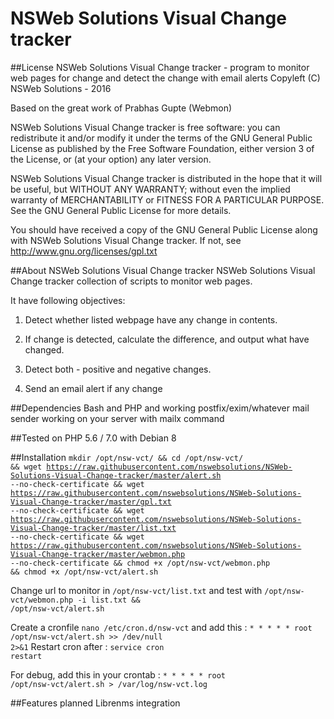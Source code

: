 NSWeb Solutions Visual Change tracker
=====================================

##License
NSWeb Solutions Visual Change tracker - program to monitor web pages for change and detect the change with email alerts
Copyleft (C) NSWeb Solutions - 2016

Based on the great work of Prabhas Gupte (Webmon)

NSWeb Solutions Visual Change tracker is free software: you can redistribute it and/or modify
it under the terms of the GNU General Public License as published by
the Free Software Foundation, either version 3 of the License, or
(at your option) any later version.

NSWeb Solutions Visual Change tracker is distributed in the hope that it will be useful,
but WITHOUT ANY WARRANTY; without even the implied warranty of
MERCHANTABILITY or FITNESS FOR A PARTICULAR PURPOSE.  See the
GNU General Public License for more details.

You should have received a copy of the GNU General Public License
along with NSWeb Solutions Visual Change tracker.  If not, see <http://www.gnu.org/licenses/gpl.txt>

##About NSWeb Solutions Visual Change tracker
NSWeb Solutions Visual Change tracker collection of scripts to monitor web pages.

It have following objectives:

1) Detect whether listed webpage have any change in contents.

2) If change is detected, calculate the difference, and output what have changed. 

3) Detect both - positive and negative changes.

4) Send an email alert if any change

##Dependencies
Bash and PHP and working postfix/exim/whatever mail sender working on your server with mailx command

##Tested on
PHP 5.6 / 7.0 with Debian 8

##Installation
<code>mkdir /opt/nsw-vct/ && cd /opt/nsw-vct/ && wget https://raw.githubusercontent.com/nswebsolutions/NSWeb-Solutions-Visual-Change-tracker/master/alert.sh --no-check-certificate && wget https://raw.githubusercontent.com/nswebsolutions/NSWeb-Solutions-Visual-Change-tracker/master/gpl.txt --no-check-certificate && wget https://raw.githubusercontent.com/nswebsolutions/NSWeb-Solutions-Visual-Change-tracker/master/list.txt --no-check-certificate && wget https://raw.githubusercontent.com/nswebsolutions/NSWeb-Solutions-Visual-Change-tracker/master/webmon.php --no-check-certificate && chmod +x /opt/nsw-vct/webmon.php && chmod +x /opt/nsw-vct/alert.sh</code>

Change url to monitor in <code>/opt/nsw-vct/list.txt</code> and test with <code>/opt/nsw-vct/webmon.php -i list.txt && /opt/nsw-vct/alert.sh</code>

Create a cronfile <code>nano /etc/cron.d/nsw-vct</code> and add this : <code>* * * * * root /opt/nsw-vct/alert.sh >> /dev/null 2>&1</code> Restart cron after : <code>service cron restart</code>

For debug, add this in your crontab : <code>* * * * * root /opt/nsw-vct/alert.sh > /var/log/nsw-vct.log </code>


##Features planned
Librenms integration
